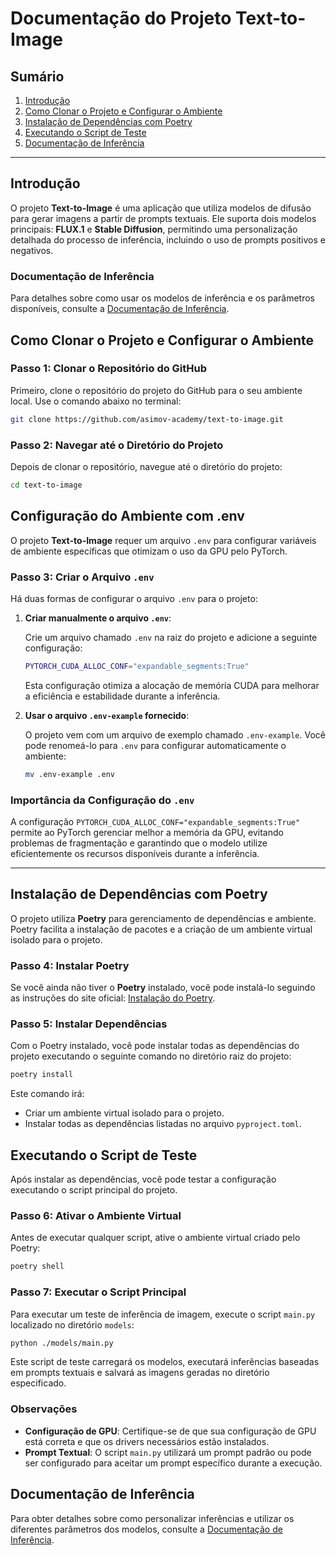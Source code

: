 # Documentação do Projeto Text-to-Image

## Sumário

1. [Introdução](#introdução)
2. [Como Clonar o Projeto e Configurar o Ambiente](#como-clonar-o-projeto-e-configurar-o-ambiente)
3. [Instalação de Dependências com Poetry](#instalação-de-dependências-com-poetry)
4. [Executando o Script de Teste](#executando-o-script-de-teste)
5. [Documentação de Inferência](#documentação-de-inferência)

---

## Introdução

O projeto **Text-to-Image** é uma aplicação que utiliza modelos de difusão para gerar imagens a partir de prompts textuais. Ele suporta dois modelos principais: **FLUX.1** e **Stable Diffusion**, permitindo uma personalização detalhada do processo de inferência, incluindo o uso de prompts positivos e negativos.

### Documentação de Inferência

Para detalhes sobre como usar os modelos de inferência e os parâmetros disponíveis, consulte a [Documentação de Inferência](./docs/inference.md).

## Como Clonar o Projeto e Configurar o Ambiente

### Passo 1: Clonar o Repositório do GitHub

Primeiro, clone o repositório do projeto do GitHub para o seu ambiente local. Use o comando abaixo no terminal:

```bash
git clone https://github.com/asimov-academy/text-to-image.git
```

### Passo 2: Navegar até o Diretório do Projeto

Depois de clonar o repositório, navegue até o diretório do projeto:

```bash
cd text-to-image
```

## Configuração do Ambiente com .env

O projeto **Text-to-Image** requer um arquivo `.env` para configurar variáveis de ambiente específicas que otimizam o uso da GPU pelo PyTorch.

### Passo 3: Criar o Arquivo `.env`

Há duas formas de configurar o arquivo `.env` para o projeto:

1. **Criar manualmente o arquivo `.env`**:

   Crie um arquivo chamado `.env` na raiz do projeto e adicione a seguinte configuração:

   ```bash
   PYTORCH_CUDA_ALLOC_CONF="expandable_segments:True"
   ```

   Esta configuração otimiza a alocação de memória CUDA para melhorar a eficiência e estabilidade durante a inferência.

2. **Usar o arquivo `.env-example` fornecido**:

   O projeto vem com um arquivo de exemplo chamado `.env-example`. Você pode renomeá-lo para `.env` para configurar automaticamente o ambiente:

   ```bash
   mv .env-example .env
   ```

### Importância da Configuração do `.env`

A configuração `PYTORCH_CUDA_ALLOC_CONF="expandable_segments:True"` permite ao PyTorch gerenciar melhor a memória da GPU, evitando problemas de fragmentação e garantindo que o modelo utilize eficientemente os recursos disponíveis durante a inferência.

---

## Instalação de Dependências com Poetry

O projeto utiliza **Poetry** para gerenciamento de dependências e ambiente. Poetry facilita a instalação de pacotes e a criação de um ambiente virtual isolado para o projeto.

### Passo 4: Instalar Poetry

Se você ainda não tiver o **Poetry** instalado, você pode instalá-lo seguindo as instruções do site oficial: [Instalação do Poetry](https://python-poetry.org/docs/#installation).

### Passo 5: Instalar Dependências

Com o Poetry instalado, você pode instalar todas as dependências do projeto executando o seguinte comando no diretório raiz do projeto:

```bash
poetry install
```

Este comando irá:

- Criar um ambiente virtual isolado para o projeto.
- Instalar todas as dependências listadas no arquivo `pyproject.toml`.

## Executando o Script de Teste

Após instalar as dependências, você pode testar a configuração executando o script principal do projeto.

### Passo 6: Ativar o Ambiente Virtual

Antes de executar qualquer script, ative o ambiente virtual criado pelo Poetry:

```bash
poetry shell
```

### Passo 7: Executar o Script Principal

Para executar um teste de inferência de imagem, execute o script `main.py` localizado no diretório `models`:

```bash
python ./models/main.py
```

Este script de teste carregará os modelos, executará inferências baseadas em prompts textuais e salvará as imagens geradas no diretório especificado.

### Observações

- **Configuração de GPU**: Certifique-se de que sua configuração de GPU está correta e que os drivers necessários estão instalados.
- **Prompt Textual**: O script `main.py` utilizará um prompt padrão ou pode ser configurado para aceitar um prompt específico durante a execução.

## Documentação de Inferência

Para obter detalhes sobre como personalizar inferências e utilizar os diferentes parâmetros dos modelos, consulte a [Documentação de Inferência](./docs/inference.md).
